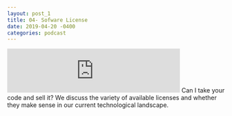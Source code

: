 ```yaml
---
layout: post_1
title: 04- Sofware License
date: 2019-04-20 -0400
categories: podcast
---
```


<iframe src="https://anchor.fm/randomly-typed/embed/episodes/Software-Licenses-e3psmk/a-adi4k1" height="102px" width="400px" frameborder="0" scrolling="no"></iframe>
Can I take your code and sell it? We discuss the variety of available licenses and whether they make sense in our current technological landscape.

